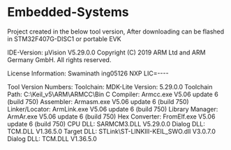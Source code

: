 # Embedded-Systems
Project created in the below tool version,
After downloading can be flashed in STM32F407G-DISC1 or portable EVK


IDE-Version:
µVision V5.29.0.0
Copyright (C) 2019 ARM Ltd and ARM Germany GmbH. All rights reserved.

License Information:
Swaminath ing05126
NXP
LIC=----

Tool Version Numbers:
Toolchain:        MDK-Lite  Version: 5.29.0.0
Toolchain Path:    C:\Keil_v5\ARM\ARMCC\Bin
C Compiler:         Armcc.exe        V5.06 update 6 (build 750)
Assembler:          Armasm.exe        V5.06 update 6 (build 750)
Linker/Locator:     ArmLink.exe        V5.06 update 6 (build 750)
Library Manager:    ArmAr.exe        V5.06 update 6 (build 750)
Hex Converter:      FromElf.exe        V5.06 update 6 (build 750)
CPU DLL:               SARMCM3.DLL          V5.29.0.0
Dialog DLL:         TCM.DLL              V1.36.5.0
Target DLL:             STLink\ST-LINKIII-KEIL_SWO.dll      V3.0.7.0
Dialog DLL:         TCM.DLL              V1.36.5.0

